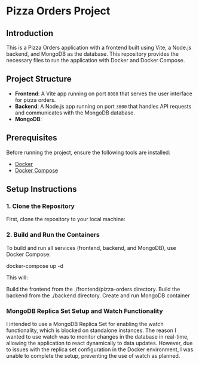 # Pizza Orders Project

## Introduction

This is a Pizza Orders application with a frontend built using Vite, a Node.js backend, and MongoDB as the database. 
This repository provides the necessary files to run the application with Docker and Docker Compose.

## Project Structure

- **Frontend**: A Vite app running on port `8080` that serves the user interface for pizza orders.
- **Backend**: A Node.js app running on port `3000` that handles API requests and communicates with the MongoDB database.
- **MongoDB**: 

## Prerequisites

Before running the project, ensure the following tools are installed:

- [Docker](https://www.docker.com/get-started)
- [Docker Compose](https://docs.docker.com/compose/install/)

## Setup Instructions

### 1. Clone the Repository

First, clone the repository to your local machine:

### 2. Build and Run the Containers
To build and run all services (frontend, backend, and MongoDB), use Docker Compose:

docker-compose up -d

This will:

Build the frontend from the ./frontend/pizza-orders directory.
Build the backend from the ./backend directory.
Create and run MongoDB container





### MongoDB Replica Set Setup and Watch Functionality

I intended to use a MongoDB Replica Set for enabling the watch functionality, which is blocked on standalone instances. 
The reason I wanted to use watch was to monitor changes in the database in real-time, allowing the application to react dynamically to data updates. 
However, due to issues with the replica set configuration in the Docker environment, I was unable to complete the setup, preventing the use of watch as planned.


